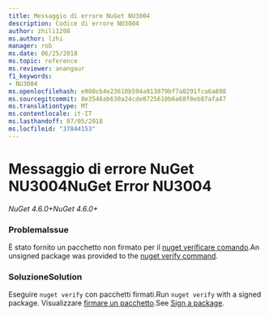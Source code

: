```yaml
---
title: Messaggio di errore NuGet NU3004
description: Codice di errore NU3004
author: zhili1208
ms.author: lzhi
manager: rob
ms.date: 06/25/2018
ms.topic: reference
ms.reviewer: anangaur
f1_keywords:
- NU3004
ms.openlocfilehash: e908cb4e23610b594a913879bf7a0291fca6a898
ms.sourcegitcommit: 8e3546ab630a24cde8725610b6a68f8eb87afa47
ms.translationtype: MT
ms.contentlocale: it-IT
ms.lasthandoff: 07/05/2018
ms.locfileid: "37844153"
---
```

# <a name="nuget-error-nu3004"></a><span data-ttu-id="2051c-103">Messaggio di errore NuGet NU3004</span><span class="sxs-lookup"><span data-stu-id="2051c-103">NuGet Error NU3004</span></span>

<span data-ttu-id="2051c-104">*NuGet 4.6.0+*</span><span class="sxs-lookup"><span data-stu-id="2051c-104">*NuGet 4.6.0+*</span></span>

### <a name="issue"></a><span data-ttu-id="2051c-105">Problema</span><span class="sxs-lookup"><span data-stu-id="2051c-105">Issue</span></span>
<span data-ttu-id="2051c-106">È stato fornito un pacchetto non firmato per il [nuget verificare comando](../../tools/cli-ref-verify.md).</span><span class="sxs-lookup"><span data-stu-id="2051c-106">An unsigned package was provided to the [nuget verify command](../../tools/cli-ref-verify.md).</span></span>

### <a name="solution"></a><span data-ttu-id="2051c-107">Soluzione</span><span class="sxs-lookup"><span data-stu-id="2051c-107">Solution</span></span>
<span data-ttu-id="2051c-108">Eseguire `nuget verify` con pacchetti firmati.</span><span class="sxs-lookup"><span data-stu-id="2051c-108">Run `nuget verify` with a signed package.</span></span> <span data-ttu-id="2051c-109">Visualizzare [firmare un pacchetto](../../create-packages/Sign-a-Package.md).</span><span class="sxs-lookup"><span data-stu-id="2051c-109">See [Sign a package](../../create-packages/Sign-a-Package.md).</span></span>
